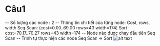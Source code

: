 # Câu1
-- Số lượng các node : 2
-- Thông tin chi tiết của từng node: Cost, rows, width
	Seq Scan: (cost=0.00..69.00 rows=43 width=174)
	Sort : cost=70.17..70.27 rows=43 width=174
-- Node nào được chạy đầu tiên
	Seq Scan
-- Trình tự thực hiện các node
	Seq Scan => Sort
![alt text](https://images.pexels.com/photos/1030982/pexels-photo-1030982.jpeg?auto=compress&cs=tinysrgb&dpr=1&w=500)
